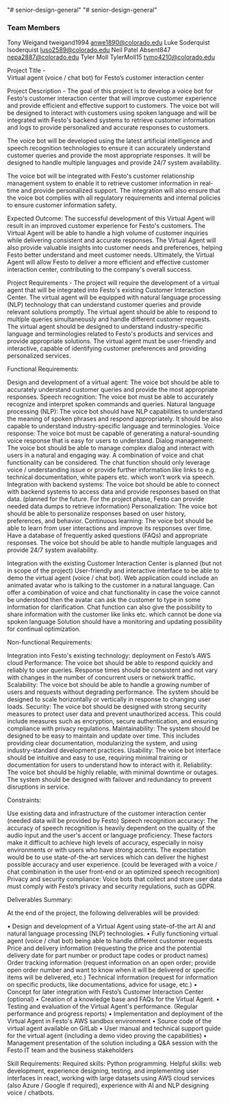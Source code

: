 "# senior-design-general" 
"# senior-design-general" 

### Team Members

Tony Weigand tweigand1994 anwe1890@colorado.edu
Luke Soderquist lsoderquist luso2589@colorado.edu
Neil Patel Absent847 nepa2887@colorado.edu 
Tyler Moll TylerMoll15 tymo4210@colorado.edu

Project Title  -  
Virtual agent (voice / chat bot) for Festo’s customer interaction center

Project Description -
The goal of this project is to develop a voice bot for Festo's customer interaction center that will improve customer experience and provide efficient and effective support to customers. The voice bot will be designed to interact with customers using spoken language and will be integrated with Festo's backend systems to retrieve customer information and logs to provide personalized and accurate responses to customers.

The voice bot will be developed using the latest artificial intelligence and speech recognition technologies to ensure it can accurately understand customer queries and provide the most appropriate responses. It will be designed to handle multiple languages and provide 24/7 system availability.

The voice bot will be integrated with Festo's customer relationship management system to enable it to retrieve customer information in real-time and provide personalized support. The integration will also ensure that the voice bot complies with all regulatory requirements and internal policies to ensure customer information safety.

Expected Outcome:
The successful development of this Virtual Agent will result in an improved customer experience for Festo's customers. The Virtual Agent will be able to handle a high volume of customer inquiries while delivering consistent and accurate responses. The Virtual Agent will also provide valuable insights into customer needs and preferences, helping Festo better understand and meet customer needs. Ultimately, the Virtual Agent will allow Festo to deliver a more efficient and effective customer interaction center, contributing to the company's overall success.

Project Requirements -
The project will require the development of a virtual agent that will be integrated into Festo's existing Customer Interaction Center. The virtual agent will be equipped with natural language processing (NLP) technology that can understand customer queries and provide relevant solutions promptly. The virtual agent should be able to respond to multiple queries simultaneously and handle different customer requests. The virtual agent should be designed to understand industry-specific language and terminologies related to Festo's products and services and provide appropriate solutions. The virtual agent must be user-friendly and interactive, capable of identifying customer preferences and providing personalized services.

Functional Requirements:

Design and development of a virtual agent: The voice bot should be able to accurately understand customer queries and provide the most appropriate responses.
Speech recognition: The voice bot must be able to accurately recognize and interpret spoken commands and queries.
Natural language processing (NLP): The voice bot should have NLP capabilities to understand the meaning of spoken phrases and respond appropriately. It should be also capable to understand industry-specific language and terminologies. 
Voice response: The voice bot must be capable of generating a natural-sounding voice response that is easy for users to understand.
Dialog management: The voice bot should be able to manage complex dialog and interact with users in a natural and engaging way. A combination of voice and chat functionality can be considered. The chat function should only leverage voice / understanding issue or provide further information like links to e.g. technical documentation, white papers etc. which won’t work via speech.
Integration with backend systems: The voice bot should be able to connect with backend systems to access data and provide responses based on that data. (planned for the future. For the project phase, Festo can provide needed data dumps to retrieve information)
Personalization: The voice bot should be able to personalize responses based on user history, preferences, and behavior.
Continuous learning: The voice bot should be able to learn from user interactions and improve its responses over time. Have a database of frequently asked questions (FAQs) and appropriate responses.
The voice bot should be able to handle multiple languages and provide 24/7 system availability.

Integration with the existing Customer Interaction Center is planned (but not in scope of the project)
User-friendly and interactive interface to be able to demo the virtual agent (voice / chat bot).
Web application could include an animated avatar who is talking to the customer in a natural language.
Can offer a combination of voice and chat functionality in case the voice cannot be understood then the avatar can ask the customer to type in some information for clarification.
Chat function can also give the possibility to share information with the customer like links etc.  which cannot be done via spoken language
Solution should have a monitoring and updating possibility for continual optimization.

Non-functional Requirements: 

Integration into Festo's existing technology: deployment on Festo’s AWS cloud
Performance: The voice bot should be able to respond quickly and reliably to user queries. Response times should be consistent and not vary with changes in the number of concurrent users or network traffic.
Scalability: The voice bot should be able to handle a growing number of users and requests without degrading performance. The system should be designed to scale horizontally or vertically in response to changing user loads.
Security: The voice bot should be designed with strong security measures to protect user data and prevent unauthorized access. This could include measures such as encryption, secure authentication, and ensuring compliance with privacy regulations.
Maintainability: The system should be designed to be easy to maintain and update over time. This includes providing clear documentation, modularizing the system, and using industry-standard development practices.
Usability: The voice bot interface should be intuitive and easy to use, requiring minimal training or documentation for users to understand how to interact with it.
Reliability: The voice bot should be highly reliable, with minimal downtime or outages. The system should be designed with failover and redundancy to prevent disruptions in service.

Constraints:

Use existing data and infrastructure of the customer interaction center (needed data will be provided by Festo)
Speech recognition accuracy: The accuracy of speech recognition is heavily dependent on the quality of the audio input and the user's accent or language proficiency. These factors make it difficult to achieve high levels of accuracy, especially in noisy environments or with users who have strong accents. The expectation would be to use state-of-the-art services which can deliver the highest possible accuracy and user experience. (could be leveraged with a voice / chat combination in the user front-end or an optimized speech recognition)
Privacy and security compliance: Voice bots that collect and store user data must comply with Festo’s privacy and security regulations, such as GDPR.




Deliverables Summary:

At the end of the project, the following deliverables will be provided:

•	Design and development of a Virtual Agent using state-of-the art AI and natural language processing (NLP) technologies.
•	Fully functioning virtual agent (voice / chat bot) being able to handle different customer requests 
	Price and delivery information (requesting the price and the potential delivery date for part number or product tape codes or product names)
	Order tracking information (request information on an open order; provide open order number and want to know when it will be delivered or specific items will be delivered, etc.)
	Technical information (request for information on specific products, like documentations, advice for usage, etc.)
•	Concept for later integration with Festo’s Customer Interaction Center (optional)
•	Creation of a knowledge base and FAQs for the Virtual Agent.
•	Testing and evaluation of the Virtual Agent's performance. (Regular performance and progress reports)
•	Implementation and deployment of the Virtual Agent in Festo's AWS sandbox environment
•	Source code of the virtual agent available on GitLab
•	User manual and technical support guide for the virtual agent (including a demo video proving the capabilities)
•	Management presentation of the solution including a Q&A session with the Festo IT team and the business stakeholders


Skill Requirements:
Required skills: Python programming.
Helpful skills: web development, experience designing, testing, and implementing user interfaces in react, working with large datasets using AWS cloud services (also Azure / Google if required), experience with AI and NLP designing voice / chatbots.
